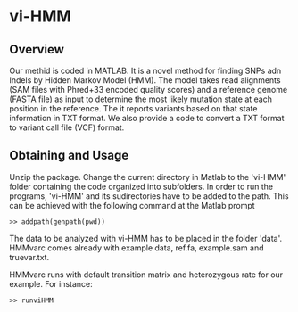 # vi-HMM

## Overview

Our methid is coded in MATLAB. It is a novel method for finding SNPs adn Indels by Hidden Markov Model (HMM).  The model takes read alignments (SAM files with Phred+33 encoded quality scores) and a reference genome (FASTA file) as input to determine the most likely mutation state at each position in the reference. The it reports variants based on that state information in TXT format. We also provide a code to convert a TXT format to variant call file (VCF) format.


## Obtaining and Usage

Unzip the package. Change the current directory in Matlab to the 'vi-HMM' folder containing the code organized into subfolders. In order to run the programs, 'vi-HMM' and its sudirectories have to be added to the path. This can be achieved with the following command at the Matlab prompt

```
>> addpath(genpath(pwd))

```

The data to be analyzed with vi-HMM has to be placed in the folder 'data'. HMMvarc comes already with example data, ref.fa, example.sam and truevar.txt.

HMMvarc runs with default transition matrix and heterozygous rate for our example.  For instance:

```
>> runviHMM
```


